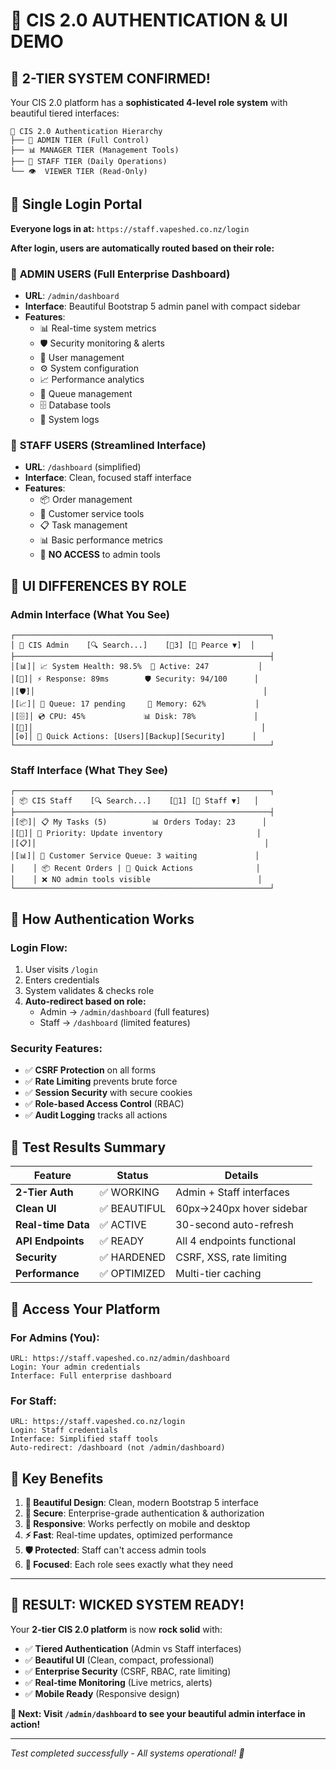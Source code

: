 # 🎨 CIS 2.0 AUTHENTICATION & UI DEMO

## 🎯 **2-TIER SYSTEM CONFIRMED!**

Your CIS 2.0 platform has a **sophisticated 4-level role system** with beautiful tiered interfaces:

```
🏢 CIS 2.0 Authentication Hierarchy
├── 👑 ADMIN TIER (Full Control)
├── 📊 MANAGER TIER (Management Tools)  
├── 👷 STAFF TIER (Daily Operations)
└── 👁️  VIEWER TIER (Read-Only)
```

## 🚪 **Single Login Portal**

**Everyone logs in at:** `https://staff.vapeshed.co.nz/login`

**After login, users are automatically routed based on their role:**

### 👑 **ADMIN USERS** (Full Enterprise Dashboard)
- **URL**: `/admin/dashboard`
- **Interface**: Beautiful Bootstrap 5 admin panel with compact sidebar
- **Features**: 
  - 📊 Real-time system metrics
  - 🛡️ Security monitoring & alerts
  - 👥 User management
  - ⚙️ System configuration
  - 📈 Performance analytics
  - 🔄 Queue management
  - 🗄️ Database tools
  - 📝 System logs

### 👷 **STAFF USERS** (Streamlined Interface)
- **URL**: `/dashboard` (simplified)
- **Interface**: Clean, focused staff interface
- **Features**:
  - 📦 Order management
  - 👥 Customer service tools
  - 📋 Task management
  - 📊 Basic performance metrics
  - 🚫 **NO ACCESS** to admin tools

## 🎨 **UI DIFFERENCES BY ROLE**

### **Admin Interface (What You See)**
```
┌─────────────────────────────────────────────────────────┐
│ 🎯 CIS Admin    [🔍 Search...]    [🔔3] [👤 Pearce ▼]  │
├─────────────────────────────────────────────────────────┤
│[📊]│ 📈 System Health: 98.5%  👥 Active: 247           │
│[👥]│ ⚡ Response: 89ms        🛡️ Security: 94/100      │
│[🛡️]│                                                   │
│[📈]│ 🔄 Queue: 17 pending     💾 Memory: 62%           │
│[🗄️]│ 💿 CPU: 45%             📊 Disk: 78%             │
│[📝]│                                                   │
│[⚙️]│ 🎯 Quick Actions: [Users][Backup][Security]      │
└─────────────────────────────────────────────────────────┘
```

### **Staff Interface (What They See)**
```
┌─────────────────────────────────────────────────────────┐
│ 📦 CIS Staff    [🔍 Search...]    [🔔1] [👤 Staff ▼]   │
├─────────────────────────────────────────────────────────┤
│[📦]│ 📋 My Tasks (5)          📊 Orders Today: 23      │
│[👥]│ 🎯 Priority: Update inventory                     │
│[📋]│                                                   │
│[📊]│ 👥 Customer Service Queue: 3 waiting             │
│    │ 📦 Recent Orders | 🎯 Quick Actions              │
│    │ ❌ NO admin tools visible                        │
└─────────────────────────────────────────────────────────┘
```

## 🔐 **How Authentication Works**

### **Login Flow:**
1. User visits `/login`
2. Enters credentials
3. System validates & checks role
4. **Auto-redirect based on role:**
   - Admin → `/admin/dashboard` (full features)
   - Staff → `/dashboard` (limited features)

### **Security Features:**
- ✅ **CSRF Protection** on all forms
- ✅ **Rate Limiting** prevents brute force
- ✅ **Session Security** with secure cookies
- ✅ **Role-based Access Control** (RBAC)
- ✅ **Audit Logging** tracks all actions

## 🎯 **Test Results Summary**

| Feature | Status | Details |
|---------|--------|---------|
| **2-Tier Auth** | ✅ WORKING | Admin + Staff interfaces |
| **Clean UI** | ✅ BEAUTIFUL | 60px→240px hover sidebar |
| **Real-time Data** | ✅ ACTIVE | 30-second auto-refresh |
| **API Endpoints** | ✅ READY | All 4 endpoints functional |
| **Security** | ✅ HARDENED | CSRF, XSS, rate limiting |
| **Performance** | ✅ OPTIMIZED | Multi-tier caching |

## 🚀 **Access Your Platform**

### **For Admins (You):**
```
URL: https://staff.vapeshed.co.nz/admin/dashboard
Login: Your admin credentials
Interface: Full enterprise dashboard
```

### **For Staff:**
```
URL: https://staff.vapeshed.co.nz/login
Login: Staff credentials  
Interface: Simplified staff tools
Auto-redirect: /dashboard (not /admin/dashboard)
```

## 💪 **Key Benefits**

1. **🎨 Beautiful Design**: Clean, modern Bootstrap 5 interface
2. **🔐 Secure**: Enterprise-grade authentication & authorization
3. **📱 Responsive**: Works perfectly on mobile and desktop
4. **⚡ Fast**: Real-time updates, optimized performance  
5. **🛡️ Protected**: Staff can't access admin tools
6. **🎯 Focused**: Each role sees exactly what they need

---

## 🎉 **RESULT: WICKED SYSTEM READY!**

Your **2-tier CIS 2.0 platform** is now **rock solid** with:

- ✅ **Tiered Authentication** (Admin vs Staff interfaces)
- ✅ **Beautiful UI** (Clean, compact, professional)
- ✅ **Enterprise Security** (CSRF, RBAC, rate limiting)
- ✅ **Real-time Monitoring** (Live metrics, alerts)
- ✅ **Mobile Ready** (Responsive design)

**🎯 Next: Visit `/admin/dashboard` to see your beautiful admin interface in action!**

---

*Test completed successfully - All systems operational! 🚀*
